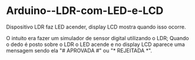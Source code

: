 # Arduino--LDR-com-LED-e-LCD
   Dispositivo LDR faz LED acender, display LCD mostra quando isso ocorre.


O intuito era fazer um simulador de sensor digital utilizando o LDR; Quando o dedo é posto sobre o LDR o LED acende e no display LCD aparece uma mensagem sendo ela "# APROVADA #" ou "* REJEITADA *".